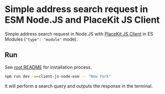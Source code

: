 # Simple address search request in ESM Node.JS and PlaceKit JS Client

Simple address search request in Node.JS with [PlaceKit JS Client](https://github.com/placekit/client-js) in ES Modules (`"type": "module"` mode).

## Run

See [root README](../../README.md) for installation process.

```sh
npm run dev -w=client-js-node-esm -- "New York"
```

It will perform a search query and outputs the response in the terminal.
